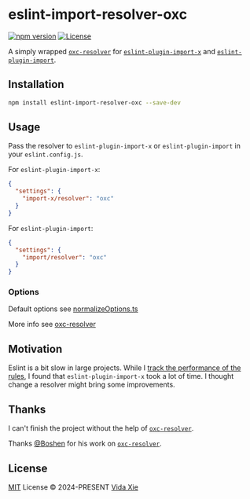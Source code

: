 # eslint-import-resolver-oxc

[![npm version][npm-version-src]][npm-version-href] [![License][license-src]][license-href]

A simply wrapped [`oxc-resolver`](https://github.com/oxc-project/oxc-resolver) for [`eslint-plugin-import-x`](https://github.com/un-ts/eslint-plugin-import-x) and [`eslint-plugin-import`](https://github.com/import-js/eslint-plugin-import).

## Installation

```bash
npm install eslint-import-resolver-oxc --save-dev
```

## Usage

Pass the resolver to `eslint-plugin-import-x` or `eslint-plugin-import` in your `eslint.config.js`.

For `eslint-plugin-import-x`:
```json
{
  "settings": {
    "import-x/resolver": "oxc"
  }
}
```

For `eslint-plugin-import`:
```json
{
  "settings": {
    "import/resolver": "oxc"
  }
}
```

### Options

Default options see [normalizeOptions.ts](./src/normalizeOptions.ts)

More info see [oxc-resolver](https://github.com/oxc-project/oxc-resolver?tab=readme-ov-file#options)

## Motivation

Eslint is a bit slow in large projects. While I [track the performance of the rules](https://eslint.org/docs/latest/extend/custom-rules#profile-rule-performance), I found that `eslint-plugin-import-x` took a lot of time. I thought change a resolver might bring some improvements.

## Thanks

I can't finish the project without the help of [`oxc-resolver`](https://github.com/oxc-project/oxc-resolver).

Thanks [@Boshen](https://github.com/Boshen) for his work on [`oxc-resolver`](https://github.com/oxc-project/oxc-resolver).

## License

[MIT](./LICENSE) License &copy; 2024-PRESENT [Vida Xie](https://github.com/9romise)

[npm-version-src]: https://img.shields.io/npm/v/eslint-import-resolver-oxc?color=91ede9
[npm-version-href]: https://npmjs.com/package/eslint-import-resolver-oxc
[license-src]: https://img.shields.io/npm/l/eslint-import-resolver-oxc?color=91ede9
[license-href]: https://opensource.org/licenses/MIT
[oxc-resolver-link]: [`oxc-resolver`](https://github.com/oxc-project/oxc-resolver)
